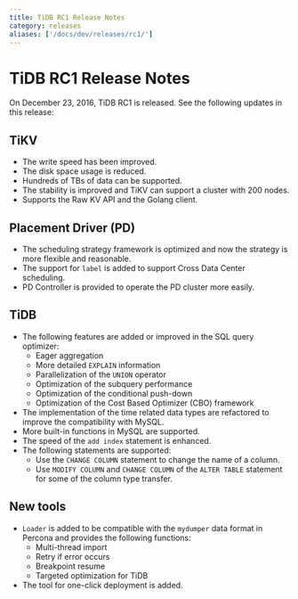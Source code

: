 ```yaml
---
title: TiDB RC1 Release Notes
category: releases
aliases: ['/docs/dev/releases/rc1/']
---
```


# TiDB RC1 Release Notes

On December 23, 2016, TiDB RC1 is released. See the following updates in this release:

## TiKV

+ The write speed has been improved.
+ The disk space usage is reduced.
+ Hundreds of TBs of data can be supported.
+ The stability is improved and TiKV can support a cluster with 200 nodes.
+ Supports the Raw KV API and the Golang client.

## Placement Driver (PD)

+ The scheduling strategy framework is optimized and now the strategy is more flexible and reasonable.
+ The support for `label` is added to support Cross Data Center scheduling.
+ PD Controller is provided to operate the PD cluster more easily.

## TiDB

+ The following features are added or improved in the SQL query optimizer:
    - Eager aggregation
    - More detailed `EXPLAIN` information
    - Parallelization of the `UNION` operator
    - Optimization of the subquery performance
    - Optimization of the conditional push-down
    - Optimization of the Cost Based Optimizer (CBO) framework
+ The implementation of the time related data types are refactored to improve the compatibility with MySQL.
+ More built-in functions in MySQL are supported.
+ The speed of the `add index` statement is enhanced.
+ The following statements are supported:
    - Use the `CHANGE COLUMN` statement to change the name of a column.
    - Use `MODIFY COLUMN` and `CHANGE COLUMN` of the `ALTER TABLE` statement for some of the column type transfer.

## New tools

+ `Loader` is added to be compatible with the `mydumper` data format in Percona and provides the following functions:
    - Multi-thread import
    - Retry if error occurs
    - Breakpoint resume
    - Targeted optimization for TiDB
+ The tool for one-click deployment is added.

